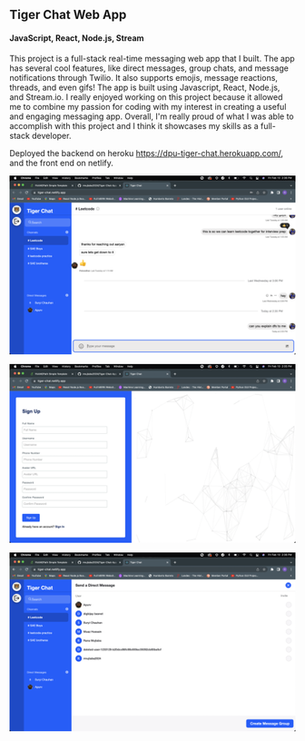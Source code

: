 <h2> Tiger Chat Web App </h2>
<h4> JavaScript, React, Node.js, Stream </h4>

This project is a full-stack real-time messaging web app that I built. The app has several cool features, like direct messages, group chats, and message notifications through Twilio. It also supports emojis, message reactions, threads, and even gifs! The app is built using Javascript, React, Node.js, and Stream.io. I really enjoyed working on this project because it allowed me to combine my passion for coding with my interest in creating a useful and engaging messaging app. Overall, I'm really proud of what I was able to accomplish with this project and I think it showcases my skills as a full-stack developer.

Deployed the backend on heroku https://dpu-tiger-chat.herokuapp.com/, and the front end on netlify.

![alt text](home.png)

![alt text](login.png)

![alt text](users.png)

